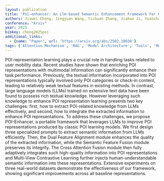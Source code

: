 ```yaml
---
layout: publication
title: 'Poi-enhancer: An Llm-based Semantic Enhancement Framework For POI Representation Learning'
authors: Jiawei Cheng, Jingyuan Wang, Yichuan Zhang, Jiahao Ji, Yuanshao Zhu, Zhibo Zhang, Xiangyu Zhao
conference: "Arxiv"
year: 2025
bibkey: cheng2025poi
additional_links:
  - {name: "Paper", url: 'https://arxiv.org/abs/2502.10038'}
tags: ['Attention Mechanism', 'RAG', 'Model Architecture', 'Tools', 'Merging', 'Prompting', 'Multimodal Models', 'Reinforcement Learning', 'Pretraining Methods']
---
```

POI representation learning plays a crucial role in handling tasks related to
user mobility data. Recent studies have shown that enriching POI
representations with multimodal information can significantly enhance their
task performance. Previously, the textual information incorporated into POI
representations typically involved only POI categories or check-in content,
leading to relatively weak textual features in existing methods. In contrast,
large language models (LLMs) trained on extensive text data have been found to
possess rich textual knowledge. However leveraging such knowledge to enhance
POI representation learning presents two key challenges: first, how to extract
POI-related knowledge from LLMs effectively, and second, how to integrate the
extracted information to enhance POI representations. To address these
challenges, we propose POI-Enhancer, a portable framework that leverages LLMs
to improve POI representations produced by classic POI learning models. We
first design three specialized prompts to extract semantic information from
LLMs efficiently. Then, the Dual Feature Alignment module enhances the quality
of the extracted information, while the Semantic Feature Fusion module
preserves its integrity. The Cross Attention Fusion module then fully
adaptively integrates such high-quality information into POI representations
and Multi-View Contrastive Learning further injects human-understandable
semantic information into these representations. Extensive experiments on three
real-world datasets demonstrate the effectiveness of our framework, showing
significant improvements across all baseline representations.
